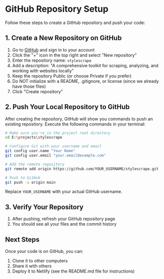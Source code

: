 # GitHub Repository Setup

Follow these steps to create a GitHub repository and push your code:

## 1. Create a New Repository on GitHub

1. Go to [GitHub](https://github.com/) and sign in to your account
2. Click the "+" icon in the top right and select "New repository"
3. Enter the repository name: `stylescrape`
4. Add a description: "A comprehensive toolkit for scraping, analyzing, and working with websites locally"
5. Keep the repository Public (or choose Private if you prefer)
6. Do NOT initialize with a README, .gitignore, or license (since we already have those files)
7. Click "Create repository"

## 2. Push Your Local Repository to GitHub

After creating the repository, GitHub will show you commands to push an existing repository. Execute the following commands in your terminal:

```bash
# Make sure you're in the project root directory
cd E:\projects\stylescrape

# Configure Git with your username and email
git config user.name "Your Name"
git config user.email "your.email@example.com"

# Add the remote repository
git remote add origin https://github.com/YOUR_USERNAME/stylescrape.git

# Push to GitHub
git push -u origin main
```

Replace `YOUR_USERNAME` with your actual GitHub username.

## 3. Verify Your Repository

1. After pushing, refresh your GitHub repository page
2. You should see all your files and the commit history

## Next Steps

Once your code is on GitHub, you can:

1. Clone it to other computers
2. Share it with others
3. Deploy it to Netlify (see the README.md file for instructions) 